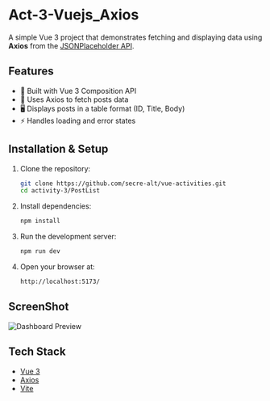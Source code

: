# Act-3-Vuejs_Axios


A simple Vue 3 project that demonstrates fetching and displaying data using **Axios** from the [JSONPlaceholder API](https://jsonplaceholder.typicode.com/).

## Features
- 📌 Built with Vue 3 Composition API  
- 📡 Uses Axios to fetch posts data  
- 🖥️ Displays posts in a table format (ID, Title, Body)  
- ⚡ Handles loading and error states  


## Installation & Setup
1. Clone the repository:
   ```bash
   git clone https://github.com/secre-alt/vue-activities.git
   cd activity-3/PostList

2. Install dependencies:
    ```bash
    npm install
3. Run the development server:
    ```bash
    npm run dev
4. Open your browser at:
    ```bash
    http://localhost:5173/

## ScreenShot
![Dashboard Preview](Postlist.png)

## Tech Stack
- [Vue 3](https://vuejs.org/)
- [Axios](https://axios-http.com/)
- [Vite](https://vitejs.dev/)
